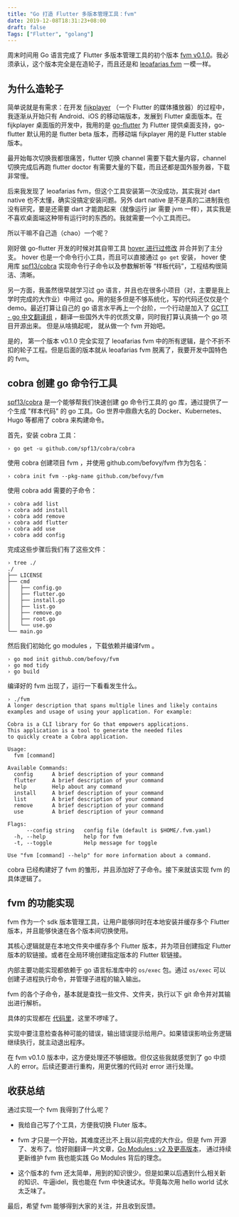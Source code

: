 ```yaml
---
title: "Go 打造 Flutter 多版本管理工具：fvm"
date: 2019-12-08T18:31:23+08:00
draft: false
Tags: ["Flutter", "golang"]
---
```


周末时间用 Go 语言完成了 Flutter 多版本管理工具的初个版本 [fvm v0.1.0](https://github.com/befovy/fvm/)。我必须承认，这个版本完全是在造轮子，而且还是和 [leoafarias fvm](https://github.com/leoafarias/fvm/) 一模一样。

## 为什么造轮子

简单说就是有需求：在开发 [fijkplayer](https://github.com/befovy/fijkplayer) （一个 Flutter 的媒体播放器）的过程中，我逐渐从开始只有 Android、iOS 的移动端版本，发展到 Flutter 桌面版本。在 fijkplayer 桌面版的开发中，我用的是 [go-flutter](https://github.com/go-flutter-desktop/go-flutter) 为 Flutter 提供桌面支持，go-flutter 默认用的是 flutter beta 版本，而移动端 fijkplayer 用的是 Flutter stable 版本。

最开始每次切换我都很痛苦，flutter 切换 channel 需要下载大量内容，channel 切换完成后再跑 flutter doctor 有需要大量的下载，而且还都是国外服务器，下载非常慢。

后来我发现了 leoafarias fvm，但这个工具安装第一次没成功，其实我对 dart native 也不太懂，确实没搞定安装问题。另外 dart native 是不是真的二进制我也没有研究，要是还需要 dart 才能跑起来（就像运行 jar 需要 jvm 一样），其实我是不喜欢桌面端这种带有运行时的东西的。我就需要一个小工具而已。

所以干嘛不自己造（chao）一个呢？

刚好做 go-flutter 开发的时候对其自带工具 [hover 进行过修改](https://github.com/go-flutter-desktop/hover/pull/59) 并合并到了主分支。 hover 也是一个命令行小工具，而且可以直接通过 `go get` 安装， hover 使用库 [spf13/cobra](https://github.com/spf13/cobra) 实现命令行子命令以及参数解析等 “样板代码”，工程结构很简洁、清晰。

另一方面，我虽然很早就学习过 go 语言，并且也在很多小项目（对，主要是我上学时完成的大作业）中用过 go。用的挺多但是不够系统化，写的代码还仅仅是个 demo。最近打算让自己的 go 语言水平再上一个台阶，一个行动是加入了 [GCTT - go 中文翻译组](https://studygolang.com/subject/1) ，翻译一些国外大牛的优质文章，同时我打算认真搞一个 go 项目开源出来。 但是从啥搞起呢， 就从做一个  fvm 开始吧。

是的， 第一个版本 v0.1.0 完全实现了 leoafarias fvm 中的所有逻辑，是个不折不扣的轮子工程。但是后面的版本就从 leoafarias fvm 脱离了，我要开发中国特色的 fvm。

## cobra 创建 go 命令行工具

[spf13/cobra](https://github.com/spf13/cobra) 是一个能够帮我们快速创建 go 命令行工具的 go 库，通过提供了一个生成 "样本代码" 的 go 工具。Go 世界中鼎鼎大名的 Docker、Kubernetes、Hugo 等都用了 cobra 来构建命令。

首先，安装 cobra 工具：
```shell
› go get -u github.com/spf13/cobra/cobra
```

使用 cobra 创建项目 fvm ，并使用 github.com/befovy/fvm 作为包名：
```shell
› cobra init fvm --pkg-name github.com/befovy/fvm
```

使用 cobra add 需要的子命令：
```shell
› cobra add list
› cobra add install
› cobra add remove
› cobra add flutter
› cobra add use
› cobra add config
```

完成这些步骤后我们有了这些文件：
```shell
› tree ./
./
├── LICENSE
├── cmd
│   ├── config.go
│   ├── flutter.go
│   ├── install.go
│   ├── list.go
│   ├── remove.go
│   ├── root.go
│   └── use.go
└── main.go
```

然后我们初始化 go modules ，下载依赖并编译fvm 。

```shell
› go mod init github.com/befovy/fvm
› go mod tidy
› go build
```

编译好的 fvm 出现了，运行一下看看发生什么。

```shell
› ./fvm
A longer description that spans multiple lines and likely contains
examples and usage of using your application. For example:

Cobra is a CLI library for Go that empowers applications.
This application is a tool to generate the needed files
to quickly create a Cobra application.

Usage:
  fvm [command]

Available Commands:
  config      A brief description of your command
  flutter     A brief description of your command
  help        Help about any command
  install     A brief description of your command
  list        A brief description of your command
  remove      A brief description of your command
  use         A brief description of your command

Flags:
      --config string   config file (default is $HOME/.fvm.yaml)
  -h, --help            help for fvm
  -t, --toggle          Help message for toggle

Use "fvm [command] --help" for more information about a command.
```

cobra 已经构建好了 fvm 的雏形，并且添加好了子命令。接下来就该实现 fvm 的具体逻辑了。


## fvm 的功能实现

fvm 作为一个 sdk 版本管理工具，让用户能够同时在本地安装并缓存多个 Flutter 版本，并且能够快速在各个版本间切换使用。

其核心逻辑就是在本地文件夹中缓存多个 Flutter 版本，并为项目创建指定 Flutter 版本的软链接。或者在全局环境创建指定版本的 Flutter 软链接。

内部主要功能实现都依赖于 go 语言标准库中的 `os/exec` 包。通过 `os/exec` 可以创建子进程执行命令，并管理子进程的输入输出。

fvm 的各个子命令，基本就是查找一些文件、文件夹，执行以下 git 命令并对其输出进行解析。

具体的实现都在 [代码里](https://github.com/befovy/fvm)，这里不啰嗦了。

实现中要注意检查各种可能的错误，输出错误提示给用户。如果错误影响业务逻辑继续执行，就主动退出程序。

在 fvm v0.1.0 版本中，这方便处理还不够细致。但仅这些我就感觉到了 go 中烦人的 error。后续还要进行重构，用更优雅的代码对 error 进行处理。


## 收获总结

通过实现一个 fvm 我得到了什么呢？ 

* 我给自己写了个工具，方便我切换 Fluter 版本。

* fvm 才只是一个开始，其难度还比不上我以前完成的大作业。但是 fvm 开源了、发布了。恰好刚翻译一片文章，[Go Modules : v2 及更高版本](https://blog.befovy.com/2019/12/v2-go-modules/)， 通过持续更新维护 fvm 我也能实践 Go Modules 背后的理念。

* 这个版本的 fvm 还太简单，用到的知识很少。但是如果以后遇到什么相关新的知识、牛逼idel，我也能在 fvm 中快速试水。毕竟每次用 hello world 试水太乏味了。

最后，希望 fvm 能够得到大家的关注，并且收到反馈。